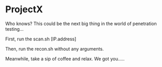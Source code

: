 # ProjectX
Who knows? This could be the next big thing in the world of penetration testing...

First, run the scan.sh [IP.address]

Then, run the recon.sh without any arguments. 

Meanwhile, take a sip of coffee and relax. We got you.....
